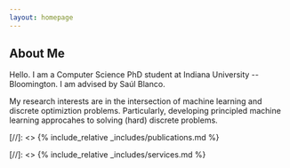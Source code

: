 ```yaml
---
layout: homepage
---
```


## About Me

Hello. I am a Computer Science PhD student at Indiana University -- Bloomington. I am advised by Saúl Blanco.

My research interests are in the intersection of machine learning and discrete optimiztion problems. Particularly, developing principled machine learning approcahes to solving (hard) discrete problems.

[//]: <> {% include_relative _includes/publications.md %}

[//]: <> {% include_relative _includes/services.md %}
